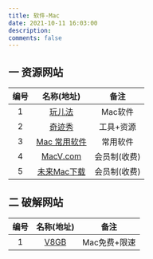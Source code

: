 ```yaml
---
title: 软件-Mac
date: 2021-10-11 16:03:00
description: 
comments: false
---
```


## 一 资源网站

| 编号 |                          名称(地址)                          |     备注     |
| :--: | :----------------------------------------------------------: | :----------: |
|  1   |      [玩儿法](https://www.waerfa.com/category/download)      |   Mac软件    |
|  2   |              [奇迹秀](https://www.qijishow.com)              |  工具+资源   |
|  3   | [Mac 常用软件](https://blog.csdn.net/weixin_52802958/article/details/124559374) |   常用软件   |
|  4   |               [MacV.com](https://www.macv.com)               | 会员制(收费) |
|  5   |            [未来Mac下载](https://mac.orsoon.com)             | 会员制(收费) |

## 二 破解网站

| 编号 |          名称(地址)           |     备注     |
| :--: | :---------------------------: | :----------: |
|  1   | [V8GB](https://www.v8gb.com/) | Mac免费+限速 |

